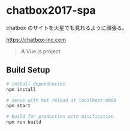 # chatbox2017-spa

chatbox のサイトを火星でも見れるように頑張る。

https://chatbox-inc.com



> A Vue.js project

## Build Setup

``` bash
# install dependencies
npm install

# serve with hot reload at localhost:8080
npm start

# build for production with minification
npm run build
```

